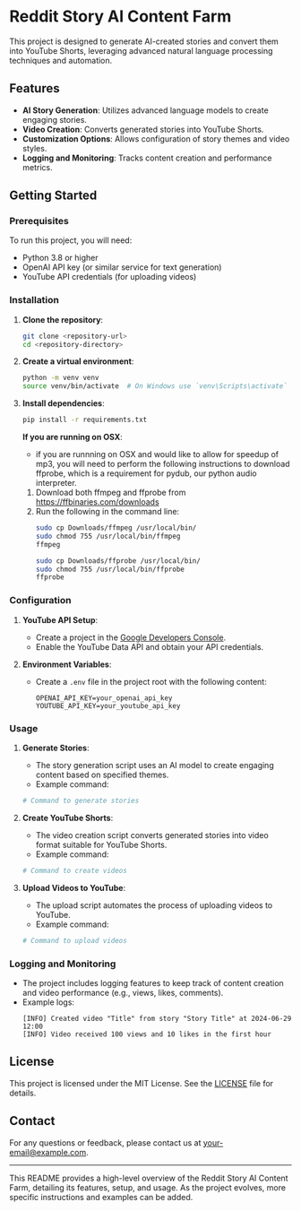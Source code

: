 # Reddit Story AI Content Farm

This project is designed to generate AI-created stories and convert them into YouTube Shorts, leveraging advanced natural language processing techniques and automation.

## Features

- **AI Story Generation**: Utilizes advanced language models to create engaging stories.
- **Video Creation**: Converts generated stories into YouTube Shorts.
- **Customization Options**: Allows configuration of story themes and video styles.
- **Logging and Monitoring**: Tracks content creation and performance metrics.

## Getting Started

### Prerequisites

To run this project, you will need:

- Python 3.8 or higher
- OpenAI API key (or similar service for text generation)
- YouTube API credentials (for uploading videos)

### Installation

1. **Clone the repository**:
    ```bash
    git clone <repository-url>
    cd <repository-directory>
    ```

2. **Create a virtual environment**:
    ```bash
    python -m venv venv
    source venv/bin/activate  # On Windows use `venv\Scripts\activate`
    ```

3. **Install dependencies**:
    ```bash
    pip install -r requirements.txt
    ```
    **If you are running on OSX**:
     - if you are runnning on OSX and would like to allow for speedup of mp3, you will need to perform the following instructions to download ffprobe, which is a requirement for pydub, our python audio interpreter.
    1. Download both ffmpeg and ffprobe from https://ffbinaries.com/downloads
    2. Run the following in the command line:
        ```zsh
        sudo cp Downloads/ffmpeg /usr/local/bin/
        sudo chmod 755 /usr/local/bin/ffmpeg
        ffmpeg

        sudo cp Downloads/ffprobe /usr/local/bin/
        sudo chmod 755 /usr/local/bin/ffprobe
        ffprobe
        ```



### Configuration

1. **YouTube API Setup**:
    - Create a project in the [Google Developers Console](https://console.developers.google.com/).
    - Enable the YouTube Data API and obtain your API credentials.

2. **Environment Variables**:
    - Create a `.env` file in the project root with the following content:
      ```plaintext
      OPENAI_API_KEY=your_openai_api_key
      YOUTUBE_API_KEY=your_youtube_api_key
      ```

### Usage

1. **Generate Stories**:
    - The story generation script uses an AI model to create engaging content based on specified themes.
    - Example command:
    ```bash
    # Command to generate stories
    ```

2. **Create YouTube Shorts**:
    - The video creation script converts generated stories into video format suitable for YouTube Shorts.
    - Example command:
    ```bash
    # Command to create videos
    ```

3. **Upload Videos to YouTube**:
    - The upload script automates the process of uploading videos to YouTube.
    - Example command:
    ```bash
    # Command to upload videos
    ```

### Logging and Monitoring

- The project includes logging features to keep track of content creation and video performance (e.g., views, likes, comments).
- Example logs:
    ```plaintext
    [INFO] Created video "Title" from story "Story Title" at 2024-06-29 12:00
    [INFO] Video received 100 views and 10 likes in the first hour
    ```

## License

This project is licensed under the MIT License. See the [LICENSE](LICENSE) file for details.

## Contact

For any questions or feedback, please contact us at your-email@example.com.

---

This README provides a high-level overview of the Reddit Story AI Content Farm, detailing its features, setup, and usage. As the project evolves, more specific instructions and examples can be added.
